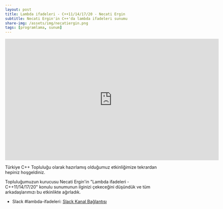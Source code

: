 ```yaml
---
layout: post
title: Lambda ifadeleri - C++11/14/17/20 - Necati Ergin
subtitle: Necati Ergin'in C++'da lambda ifadeleri sunumu
share-img: /assets/img/necatiergin.png
tags: [programlama, sunum]
---
```


<iframe width="700" height="400" src="https://www.youtube.com/embed/oFnGp9il-tE" frameborder="0" allow="accelerometer; autoplay; clipboard-write; encrypted-media; gyroscope; picture-in-picture" allowfullscreen></iframe>

Türkiye C++ Topluluğu olarak hazırlamış olduğumuz etkinliğimize tekrardan hepiniz hoşgeldiniz.

Topluluğumuzun kurucusu Necati Ergin'in "Lambda ifadeleri - C++11/14/17/20" konulu sunumunun ilginizi çekeceğini düşündük ve tüm arkadaşlarımızı bu etkinlikte ağırladık.

- Slack #lambda-ifadeleri: [Slack Kanal Bağlantısı](https://trcpp.slack.com/archives/C01EWQTK67P)
